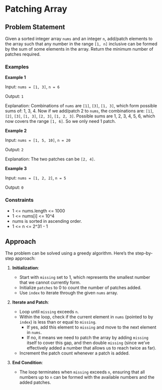 # Patching Array

## Problem Statement

Given a sorted integer array `nums` and an integer `n`, add/patch elements to the array such that any number in the range `[1, n]` inclusive can be formed by the sum of some elements in the array. Return the minimum number of patches required.

### Examples

**Example 1**

Input: `nums = [1, 3]`, `n = 6`

Output: `1`

Explanation: Combinations of `nums` are `[1]`, `[3]`, `[1, 3]`, which form possible sums of: 1, 3, 4. Now if we add/patch 2 to `nums`, the combinations are: `[1]`, `[2]`, `[3]`, `[1, 3]`, `[2, 3]`, `[1, 2, 3]`. Possible sums are 1, 2, 3, 4, 5, 6, which now covers the range `[1, 6]`. So we only need 1 patch.

**Example 2**

Input: `nums = [1, 5, 10]`, `n = 20`

Output: `2`

Explanation: The two patches can be `[2, 4]`.

**Example 3**

Input: `nums = [1, 2, 2]`, `n = 5`

Output: `0`

### Constraints

- 1 <= nums.length <= 1000
- 1 <= nums[i] <= 10^4
- nums is sorted in ascending order.
- 1 <= n <= 2^31 - 1

## Approach

The problem can be solved using a greedy algorithm. Here’s the step-by-step approach:

1. **Initialization**: 
   - Start with `missing` set to 1, which represents the smallest number that we cannot currently form.
   - Initialize `patches` to 0 to count the number of patches added.
   - Use `index` to iterate through the given `nums` array.

2. **Iterate and Patch**:
   - Loop until `missing` exceeds `n`.
   - Within the loop, check if the current element in `nums` (pointed to by `index`) is less than or equal to `missing`.
     - If yes, add this element to `missing` and move to the next element in `nums`.
     - If no, it means we need to patch the array by adding `missing` itself to cover this gap, and then double `missing` (since we’ve effectively added a number that allows us to reach twice as far).
   - Increment the patch count whenever a patch is added.

3. **End Condition**:
   - The loop terminates when `missing` exceeds `n`, ensuring that all numbers up to `n` can be formed with the available numbers and the added patches.
